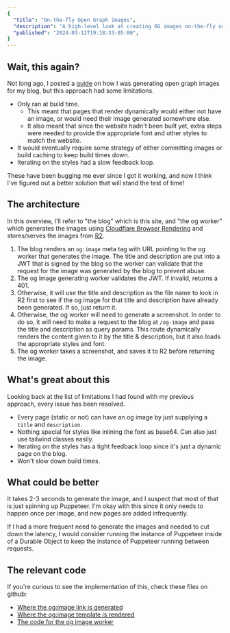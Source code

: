 ```yaml
---
{
  "title": "On-the-fly Open Graph images",
  "description": "A high-level look at creating OG images on-the-fly using Cloudflare Browser Rendering and R2.",
  "published": "2024-03-12T19:18:33-05:00",
}
---
```


## Wait, this again?

Not long ago, I posted a [guide](/blog/generating-ogimage-files-for-blog-posts-on-astro) on how I was generating open graph images for my blog, but this approach had some limitations.

- Only ran at build time.
  - This meant that pages that render dynamically would either not have an image, or would need their image generated somewhere else.
  - It also meant that since the website hadn't been built yet, extra steps were needed to provide the appropriate font and other styles to match the website.
- It would eventually require some strategy of either committing images or build caching to keep build times down.
- Iterating on the styles had a slow feedback loop.

These have been bugging me ever since I got it working, and now I think I've figured out a better solution that will stand the test of time!

## The architecture

In this overview, I'll refer to "the blog" which is this site, and "the og worker" which generates the images using [Cloudflare Browser Rendering](https://developers.cloudflare.com/browser-rendering/) and stores/serves the images from [R2](https://developers.cloudflare.com/r2/).

1. The blog renders an `og:image` meta tag with URL pointing to the og worker that generates
   the image. The title and description are put into a JWT that is signed by the blog so the worker
   can validate that the request for the image was generated by the blog to prevent abuse.
2. The og image generating worker validates the JWT. If invalid, returns a 401.
3. Otherwise, it will use the title and description as the file name to look in R2 first to see if the
   og image for that title and description have already been generated. If so, just return it.
4. Otherwise, the og worker will need to generate a screenshot. In order to do so, it will need to make a
   request to the blog at `/og-image` and pass the title and description as query params. This route dynamically
   renders the content given to it by the title & description, but it also loads the appropriate styles and font.
5. The og worker takes a screenshot, and saves it to R2 before returning the image.

## What's great about this

Looking back at the list of limitations I had found with my previous approach, every issue has been resolved.

- Every page (static or not) can have an og image by just supplying a `title` and `description`.
- Nothing special for styles like inlining the font as base64. Can also just use tailwind classes easily.
- Iterating on the styles has a tight feedback loop since it's just a dynamic page on the blog.
- Won't slow down build times.

## What could be better

It takes 2-3 seconds to generate the image, and I suspect that most of that is just spinning up Puppeteer.
I'm okay with this since it only needs to happen once per image, and new pages are added infrequently.

If I had a more frequent need to generate the images and needed to cut down the latency, I would consider
running the instance of Puppeteer inside of a Durable Object to keep the instance of Puppeteer running
between requests.

## The relevant code

If you're curious to see the implementation of this, check these files on github:

- [Where the og:image link is generated](https://github.com/third774/kevinkipp.com/blob/main/src/components/OgImage.astro)
- [Where the og:image template is rendered](https://github.com/third774/kevinkipp.com/blob/main/src/pages/og-image.astro)
- [The code for the og image worker](https://github.com/third774/og-image-generation/blob/main/src/index.ts)
